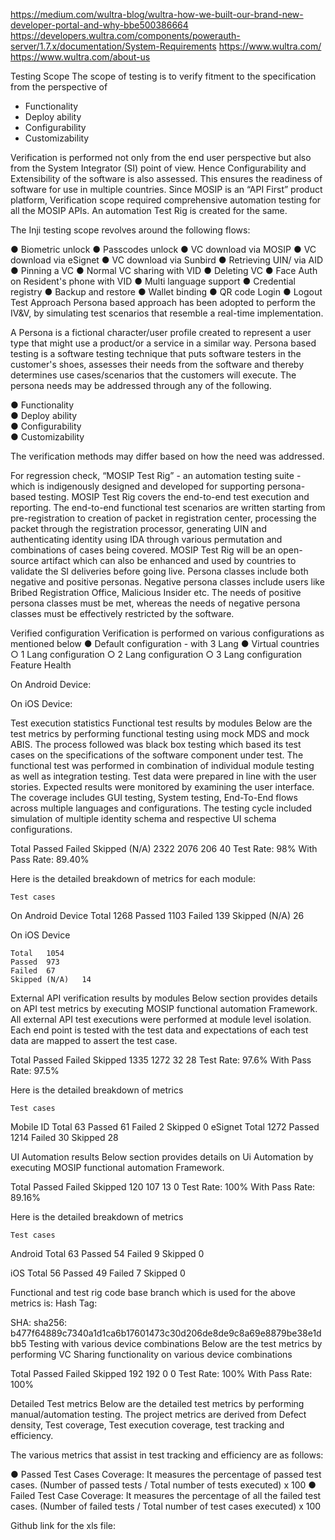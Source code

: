 
https://medium.com/wultra-blog/wultra-how-we-built-our-brand-new-developer-portal-and-why-bbe500386664
https://developers.wultra.com/components/powerauth-server/1.7.x/documentation/System-Requirements
https://www.wultra.com/
https://www.wultra.com/about-us



Testing Scope
The scope of testing is to verify fitment to the specification from the perspective of  
- Functionality  
- Deploy ability  
- Configurability  
- Customizability

Verification is performed not only from the end user perspective but also from the System Integrator (SI) point of view. Hence Configurability and Extensibility of the software is also assessed. This ensures the readiness of software for use in multiple countries. Since MOSIP is an “API First” product platform, Verification scope required comprehensive automation testing for all the MOSIP APIs. An automation Test Rig is created for the same. 

The Inji testing scope revolves around the following flows:

●	Biometric unlock 
●	Passcodes unlock 
●	VC download via MOSIP 
●	VC download via eSignet 
●	VC download via Sunbird 
●	Retrieving UIN/ via AID 
●	Pinning a VC 
●	Normal VC sharing with VID
●	Deleting VC 
●	Face Auth on Resident's phone with VID 
●	Multi language support
●	Credential registry 
●	Backup and restore 
●	Wallet binding 
●	QR code Login
●	Logout 
Test Approach
Persona based approach has been adopted to perform the IV&V, by simulating test scenarios that resemble a real-time implementation. 

A Persona is a fictional character/user profile created to represent a user type that might use a product/or a service in a similar way. Persona based testing is a software testing technique that puts software testers in the customer's shoes, assesses their needs from the software and thereby determines use cases/scenarios that the customers will execute. The persona needs may be addressed through any of the following. 

●	Functionality  
●	Deploy ability  
●	Configurability  
●	Customizability

The verification methods may differ based on how the need was addressed. 

For regression check, “MOSIP Test Rig” - an automation testing suite - which is indigenously designed and developed for supporting persona-based testing. MOSIP Test Rig covers the end-to-end test execution and reporting. The end-to-end functional test scenarios are written starting from pre-registration to creation of packet in registration center, processing the packet through the registration processor, generating UIN and authenticating identity using IDA through various permutation and combinations of cases being covered. MOSIP Test Rig will be an open-source artifact which can also be enhanced and used by countries to validate the SI deliveries before going live. Persona classes include both negative and positive personas. Negative persona classes include users like Bribed Registration Office, Malicious Insider etc. The needs of positive persona classes must be met, whereas the needs of negative persona classes must be effectively restricted by the software.

Verified configuration 
Verification is performed on various configurations as mentioned below 
●	Default configuration - with 3 Lang 
●	Virtual countries
○	1 Lang configuration
○	2 Lang configuration
○	3 Lang configuration
 
Feature Health
  
On Android Device:
 

On iOS Device:
 
Test execution statistics 
Functional test results by modules
Below are the test metrics by performing functional testing using mock MDS and mock ABIS. The process followed was black box testing which based its test cases on the specifications of the software component under test. The functional test was performed in combination of individual module testing as well as integration testing. Test data were prepared in line with the user stories. Expected results were monitored by examining the user interface. The coverage includes GUI testing, System testing, End-To-End flows across multiple languages and configurations. The testing cycle included simulation of multiple identity schema and respective UI schema configurations.

Total	Passed	Failed	Skipped (N/A)
2322	2076	206	40
Test Rate: 98% With Pass Rate: 89.40%


Here is the detailed breakdown of metrics for each module:

    Test cases



On Android Device	Total	1268
    Passed	1103
    Failed	139
    Skipped (N/A)	26



On iOS Device

    Total	1054
    Passed	973
    Failed	67
    Skipped (N/A)	14








External API verification results by modules
Below section provides details on API test metrics by executing MOSIP functional automation Framework. All external API test executions were performed at module level isolation. Each end point is tested with the test data and expectations of each test data are mapped to assert the test case.

Total	Passed	Failed	Skipped
1335	1272	32	28
Test Rate: 97.6% With Pass Rate: 97.5%


Here is the detailed breakdown of metrics

    Test cases
Mobile ID	Total	63
    Passed	61
    Failed	2
    Skipped	0
eSignet	Total	1272
    Passed	1214
    Failed	30
    Skipped	28









UI Automation results 
Below section provides details on Ui Automation by executing MOSIP functional automation Framework.


Total	Passed	Failed	Skipped
120	107	13	0
Test Rate: 100% With Pass Rate: 89.16%


Here is the detailed breakdown of metrics

    Test cases



Android
    Total	63
    Passed	54
    Failed	9
    Skipped	0


iOS
    Total	56
    Passed	49
    Failed	7
    Skipped	0




Functional and test rig code base branch which is used for the above metrics is:
Hash Tag: 

     
SHA: sha256: b477f64889c7340a1d1ca6b17601473c30d206de8de9c8a69e8879be38e1dbb5
Testing with various device combinations 
Below are the test metrics by performing VC Sharing functionality on various device combinations

 


Total	Passed	Failed	Skipped
192	192	0	0
Test Rate: 100% With Pass Rate: 100%










Detailed Test metrics
Below are the detailed test metrics by performing manual/automation testing. The project metrics are derived from Defect density, Test coverage, Test execution coverage, test tracking and efficiency. 

The various metrics that assist in test tracking and efficiency are as follows:

●	Passed Test Cases Coverage: It measures the percentage of passed test cases. (Number of passed tests / Total number of tests executed) x 100
●	Failed Test Case Coverage: It measures the percentage of all the failed test cases. (Number of failed tests / Total number of test cases executed) x 100

Github link for the xls file:
<TBD>

